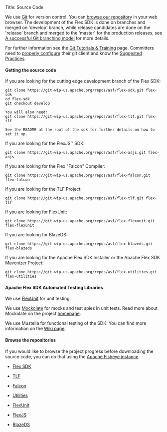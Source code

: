 Title:  Source Code

We use [Git][1] for version control. You can [browse our repository][2] in your web browser. The development of the Flex SDK is done on branches and merged on 'develop' branch, while release candidates are done on the 'release' branch and merged to the 'master' for the production releases, see [A successful Git branching model][9] for more details.

For further information see the [Git Tutorials & Training][3] page.  Committers need to [properly configure][7] their git client and know the [Suggested Practices][8].

<div class="headline"><h4>Getting the source code</h4></div>

If you are looking for the cutting edge development branch of the Flex SDK:

    git clone https://git-wip-us.apache.org/repos/asf/flex-sdk.git flex-sdk
	cd flex-sdk
	git checkout develop
	
	You will also need:
	git clone https://git-wip-us.apache.org/repos/asf/flex-tlf.git flex-tlf
	
	See the README at the root of the sdk for further details on how to set it up.

If you are looking for the FlexJS™ SDK:

    git clone https://git-wip-us.apache.org/repos/asf/flex-asjs.git flex-asjs

If you are looking for the Flex "Falcon" Compiler:

    git clone https://git-wip-us.apache.org/repos/asf/flex-falcon.git flex-falcon

If you are looking for the TLF Project:

    git clone https://git-wip-us.apache.org/repos/asf/flex-tlf.git flex-tlf

If you are looking for FlexUnit:

    git clone https://git-wip-us.apache.org/repos/asf/flex-flexunit.git flex-flexunit

If you are looking for BlazeDS:

    git clone https://git-wip-us.apache.org/repos/asf/flex-blazeds.git flex-blazeds

If you are looking for the Apache Flex SDK Installer or the Apache Flex SDK Mavenizer Project:

    git clone https://git-wip-us.apache.org/repos/asf/flex-utilities.git flex-utilities

<div><h4>Apache Flex SDK Automated Testing Libraries</h4></div>

We use [FlexUnit][4] for unit testing.

We use [Mockolate][5] for mocks and test spies in unit tests. Read more about Mockolate on the project [homepage][5].

We use Mustella for functional testing of the SDK. You can find more information on the [Wiki page][6].



<div><h4>Browse the repositories</h4></div>

If you would like to browse the project progress before downloading the source code, you can do that using the [Apache Fisheye instance][10].

* [Flex SDK][11]

* [TLF][12]

* [Falcon][13]

* [Utilities][14]

* [FlexUnit][15]

* [FlexJS][16]

* [BlazeDS][17]


[1]: https://git-scm.com/
[2]: https://git-wip-us.apache.org/repos/asf/flex-sdk/repo?p=flex-sdk.git;a=summary
[3]: https://www.atlassian.com/git/tutorial/git-basics
[4]: /flexunit/tutorial/
[5]: https://mockolate.org/
[6]: https://cwiki.apache.org/confluence/display/FLEX/Mustella+Overview
[7]: https://git-wip-us.apache.org/
[8]: https://git-wip-us.apache.org/docs/committer-practices.html
[9]: https://nvie.com/posts/a-successful-git-branching-model/
[10]: https://fisheye6.atlassian.com/
[11]: https://fisheye6.atlassian.com/graph/flex-sdk
[12]: https://fisheye6.atlassian.com/graph/flex-tlf
[13]: https://fisheye6.atlassian.com/graph/flex-falcon
[14]: https://fisheye6.atlassian.com/graph/flex-utilities
[15]: https://fisheye6.atlassian.com/graph/flex-flexunit-git
[16]: https://fisheye6.atlassian.com/graph/flex-asjs
[17]: https://fisheye6.atlassian.com/graph/flex-blazeds
